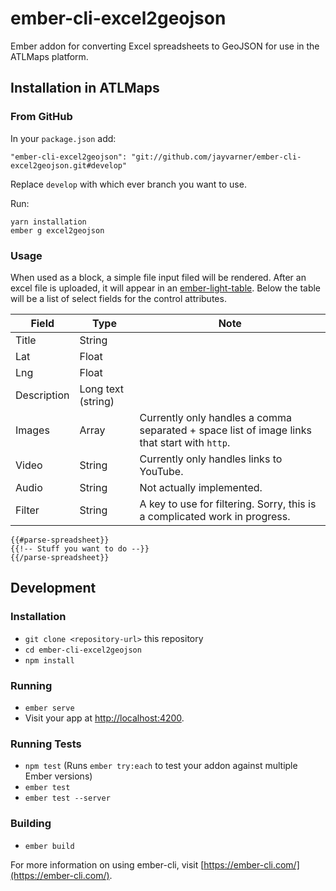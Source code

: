 # ember-cli-excel2geojson

Ember addon for converting Excel spreadsheets to GeoJSON for use in the ATLMaps platform.

## Installation in ATLMaps
### From GitHub
In your `package.json` add:
```
"ember-cli-excel2geojson": "git://github.com/jayvarner/ember-cli-excel2geojson.git#develop"
```
Replace `develop` with which ever branch you want to use.

Run:
```
yarn installation
ember g excel2geojson
```

### Usage
When used as a block, a simple file input filed will be rendered. After an excel file is uploaded, it will appear in an [ember-light-table](http://offirgolan.github.io/ember-light-table/). Below the table will be a list of select fields for the control attributes.

| Field       | Type               | Note                                                                                         |
|-------------|--------------------|----------------------------------------------------------------------------------------------|
| Title       | String             |                                                                                              |
| Lat         | Float              |                                                                                              |
| Lng         | Float              |                                                                                              |
| Description | Long text (string) |                                                                                              |
| Images      | Array              | Currently only handles a comma separated + space list of image links that start with `http`. |
| Video       | String             | Currently only handles links to YouTube.                                                     |
| Audio       | String             | Not actually implemented.                                                                    |
| Filter      | String             | A key to use for filtering. Sorry, this is a complicated work in progress.                   |

```
{{#parse-spreadsheet}}
{{!-- Stuff you want to do --}}
{{/parse-spreadsheet}}
```

## Development
### Installation

* `git clone <repository-url>` this repository
* `cd ember-cli-excel2geojson`
* `npm install`

### Running

* `ember serve`
* Visit your app at [http://localhost:4200](http://localhost:4200).

### Running Tests

* `npm test` (Runs `ember try:each` to test your addon against multiple Ember versions)
* `ember test`
* `ember test --server`

### Building

* `ember build`

For more information on using ember-cli, visit [https://ember-cli.com/](https://ember-cli.com/).
